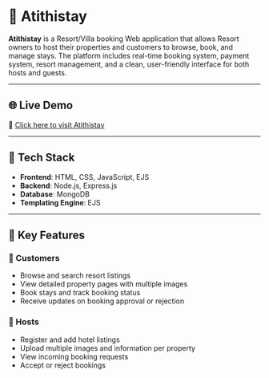 # 🏨 Atithistay

**Atithistay** is a Resort/Villa booking Web application that allows Resort owners to host their properties and customers to browse, book, and manage stays. The platform includes real-time booking system, payment system, resort management, and a clean, user-friendly interface for both hosts and guests.

---

## 🌐 Live Demo

🔗 [Click here to visit Atithistay](https://atithistay-by-hrushi.onrender.com)

---

## 🚀 Tech Stack

- **Frontend**: HTML, CSS, JavaScript, EJS
- **Backend**: Node.js, Express.js
- **Database**: MongoDB
- **Templating Engine**: EJS

---

## 🔑 Key Features

### 👤 Customers
- Browse and search resort listings
- View detailed property pages with multiple images
- Book stays and track booking status
- Receive updates on booking approval or rejection

### 🏨 Hosts
- Register and add hotel listings
- Upload multiple images and information per property
- View incoming booking requests
- Accept or reject bookings

